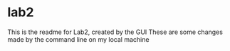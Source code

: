 # lab2
This is the readme for Lab2, created by the GUI
These are some changes made by the command line on my local machine
